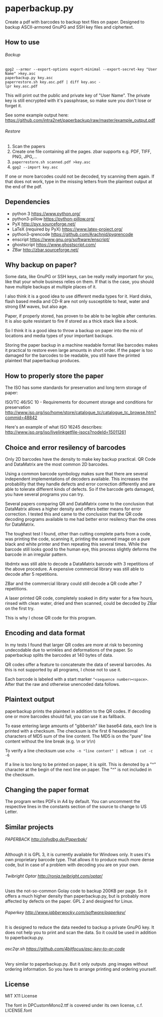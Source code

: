 # paperbackup.py

Create a pdf with barcodes to backup text files on paper.
Designed to backup ASCII-armored GnuPG and SSH key files and ciphertext.

## How to use

###### Backup

```
gpg2 --armor --export-options export-minimal --export-secret-key "User Name" >key.asc
paperbackup.py key.asc
paperrestore.sh key.asc.pdf | diff key.asc -
lpr key.asc.pdf
```

This will print out the public and private key of "User Name". The
private key is still encrypted with it's passphrase, so make sure
you don't lose or forget it.

See some example output here:
https://github.com/intra2net/paperbackup/raw/master/example_output.pdf

###### Restore

1. Scan the papers
2. Create one file containing all the pages. zbar supports e.g. PDF, TIFF, PNG, JPG,...
3. `paperrestore.sh scanned.pdf >key.asc`
4. `gpg2 --import key.asc`

If one or more barcodes could not be decoded, try scanning them again. If that does
not work, type in the missing letters from the plaintext output at the end of the pdf.

## Dependencies

- python 3 https://www.python.org/
- python3-pillow https://python-pillow.org/
- PyX http://pyx.sourceforge.net/
- LaTeX (required by PyX) https://www.latex-project.org/
- python3-qrencode https://github.com/Arachnid/pyqrencode
- enscript https://www.gnu.org/software/enscript/
- ghostscript https://www.ghostscript.com/
- ZBar http://zbar.sourceforge.net/

## Why backup on paper?

Some data, like GnuPG or SSH keys, can be really really important for you, like that your whole
business relies on them. If that is the case, you should have multiple backups at multiple
places of it.

I also think it is a good idea to use different media types for it. Hard disks, flash based
media and CD-R are not only susceptible to heat, water and strong EM waves, but also age.

Paper, if properly stored, has proven to be able to be legible after centuries. It is also
quite resistant to fire if stored as a thick stack like a book.

So I think it is a good idea to throw a backup on paper into the mix of locations and media
types of your important backups.

Storing the paper backup in a machine readable format like barcodes makes it practical to restore
even large amounts in short order. If the paper is too damaged for the barcodes to be readable,
you still have the printed plaintext that paperbackup produces.

## How to properly store the paper

The ISO has some standards for preservation and long term storage of paper:

ISO/TC 46/SC 10 - Requirements for document storage and conditions for preservation
http://www.iso.org/iso/home/store/catalogue_tc/catalogue_tc_browse.htm?commid=48842

Here's an example of what ISO 16245 describes:
http://www.iso.org/iso/livelinkgetfile-isocs?nodeId=15011261

## Choice and error resilency of barcodes

Only 2D barcodes have the density to make key backup practical. QR Code and DataMatrix are
the most common 2D barcodes.

Using a common barcode symbology makes sure that there are several independent implementations
of decoders available. This increases the probability that they handle defects and error
correction differently and are able to tolerate different kinds of defects. So if the barcode
gets damaged, you have several programs you can try.

Several papers comparing QR and DataMatrix come to the conclusion that DataMatrix allows
a higher density and offers better means for error correction. I tested this and came
to the conclusion that the QR code decoding programs available to me had better error
resilency than the ones for DataMatrix.

The toughest test I found, other than cutting complete parts from a code, was printing 
the code, scanning it, printing the scanned image on a pure black and white printer 
and then repeating this several times. While the barcode still looks good to the human
eye, this process slightly deforms the barcode in an irregular pattern.

libdmtx was still able to decode a DataMatrix barcode with 3 repetitions of the above
procedure. A expensive commercial library was still able to decode after 5 repetitions.

ZBar and the commercial library could still decode a QR code after 7 repetitions.

A laser printed QR code, completely soaked in dirty water for a few hours, rinsed with
clean water, dried and then scanned, could be decoded by ZBar on the first try.

This is why I chose QR code for this program.

## Encoding and data format

In my tests I found that larger QR codes are more at risk to becoming undecodable due to
wrinkles and deformations of the paper. So paperbackup splits the barcodes at 140 bytes of data.

QR codes offer a feature to concatenate the data of several barcodes. As this is not supported
by all programs, I chose not to use it.

Each barcode is labeled with a start marker `^<sequence number><space>`. After that the raw
and otherwise unencoded data follows.

## Plaintext output

paperbackup prints the plaintext in addition to the QR codes. If decoding one or more barcodes
should fail, you can use it as fallback.

To ease entering large amounts of "gibberish" like base64 data, each line is printed with
a checksum. The checksum is the first 6 hexadecimal characters of MD5 sum of the line content.
The MD5 is on the "pure" line content without the line break (e.g. \n or \r\n)

To verify a line checksum use
`echo -n "line content" | md5sum | cut -c -6`

If a line is too long to be printed on paper, it is split. This is denoted by a "^" character
at the begin of the next line on paper. The "^" is not included in the checksum.

## Changing the paper format

The program writes PDFs in A4 by default. You can uncomment the respective lines
in the constants section of the source to change to US Letter.

## Similar projects

###### PAPERBACK http://ollydbg.de/Paperbak/

Although it is GPL 3, it is currently available for Windows only. It uses it's own proprietary
barcode type. That allows it to produce much more dense code, but in case of a problem with
decoding you are on your own.

###### Twibright Optar http://ronja.twibright.com/optar/

Uses the not-so-common Golay code to backup 200KB per page. So it offers a much higher
density than paperbackup.py, but is probably more affected by defects on the paper.
GPL 2 and designed for Linux.

###### Paperkey http://www.jabberwocky.com/software/paperkey/

It is designed to reduce the data needed to backup a private GnuPG key. It does not help you
to print and scan the data. So it could be used in addition to paperbackup.py.

###### asc2qr.sh https://github.com/4bitfocus/asc-key-to-qr-code

Very similar to paperbackup.py. But it only outputs .png images without ordering information.
So you have to arrange printing and ordering yourself.

## License

MIT X11 License

The font in DPCustomMono2.ttf is covered under its own license, c.f. LICENSE.font
